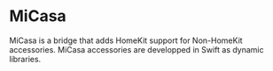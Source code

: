 # MiCasa

MiCasa is a bridge that adds HomeKit support for Non-HomeKit accessories.
MiCasa accessories are developped in Swift as dynamic libraries.
